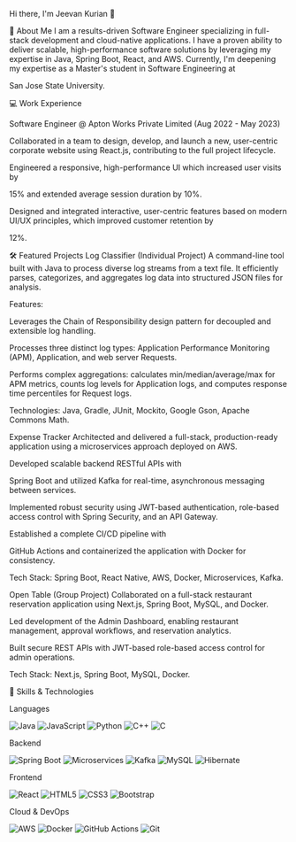Hi there, I'm Jeevan Kurian 👋
<a href="https://www.linkedin.com/in/jeevan-kurian-71b806224/" alt="LinkedIn"/></a>

🚀 About Me
I am a results-driven Software Engineer specializing in full-stack development and cloud-native applications. I have a proven ability to deliver scalable, high-performance software solutions by leveraging my expertise in Java, Spring Boot, React, and AWS. Currently, I'm deepening my expertise as a Master's student in Software Engineering at 


San Jose State University. 

💻 Work Experience

Software Engineer @ Apton Works Private Limited (Aug 2022 - May 2023) 

Collaborated in a team to design, develop, and launch a new, user-centric corporate website using React.js, contributing to the full project lifecycle. 

Engineered a responsive, high-performance UI which increased user visits by 

15% and extended average session duration by 10%. 

Designed and integrated interactive, user-centric features based on modern UI/UX principles, which improved customer retention by 

12%. 

🛠️ Featured Projects
Log Classifier (Individual Project)
A command-line tool built with Java to process diverse log streams from a text file. It efficiently parses, categorizes, and aggregates log data into structured JSON files for analysis.

Features:

Leverages the Chain of Responsibility design pattern for decoupled and extensible log handling.

Processes three distinct log types: Application Performance Monitoring (APM), Application, and web server Requests.

Performs complex aggregations: calculates min/median/average/max for APM metrics, counts log levels for Application logs, and computes response time percentiles for Request logs.

Technologies: Java, Gradle, JUnit, Mockito, Google Gson, Apache Commons Math.

Expense Tracker
Architected and delivered a full-stack, production-ready application using a microservices approach deployed on AWS. 

Developed scalable backend RESTful APIs with 

Spring Boot and utilized Kafka for real-time, asynchronous messaging between services. 

Implemented robust security using JWT-based authentication, role-based access control with Spring Security, and an API Gateway. 

Established a complete CI/CD pipeline with 

GitHub Actions and containerized the application with Docker for consistency. 


Tech Stack: Spring Boot, React Native, AWS, Docker, Microservices, Kafka. 

Open Table (Group Project)
Collaborated on a full-stack restaurant reservation application using Next.js, Spring Boot, MySQL, and Docker. 

Led development of the Admin Dashboard, enabling restaurant management, approval workflows, and reservation analytics. 

Built secure REST APIs with JWT-based role-based access control for admin operations. 


Tech Stack: Next.js, Spring Boot, MySQL, Docker. 

🔧 Skills & Technologies

Languages 

<p>
<img src="https://img.shields.io/badge/java-%23ED8B00.svg?style=for-the-badge&logo=openjdk&logoColor=white" alt="Java"/>
<img src="https://img.shields.io/badge/javascript-%23323330.svg?style=for-the-badge&logo=javascript&logoColor=%23F7DF1E" alt="JavaScript"/>
<img src="https://img.shields.io/badge/python-3670A0?style=for-the-badge&logo=python&logoColor=ffdd54" alt="Python"/>
<img src="https://img.shields.io/badge/c++-%2300599C.svg?style=for-the-badge&logo=c%2B%2B&logoColor=white" alt="C++"/>
<img src="https://img.shields.io/badge/c-%2300599C.svg?style=for-the-badge&logo=c&logoColor=white" alt="C"/>
</p>


Backend 

<p>
<img src="https://img.shields.io/badge/spring-%236DB33F.svg?style=for-the-badge&logo=spring&logoColor=white" alt="Spring Boot"/>
<img src="https://img.shields.io/badge/microservices-555555?style=for-the-badge&logo=databricks&logoColor=white" alt="Microservices"/>
<img src="https://img.shields.io/badge/apache%20kafka-%23231F20.svg?style=for-the-badge&logo=apachekafka&logoColor=white" alt="Kafka"/>
<img src="https://img.shields.io/badge/mysql-%2300f.svg?style=for-the-badge&logo=mysql&logoColor=white" alt="MySQL"/>
<img src="https://img.shields.io/badge/Hibernate-59666C?style=for-the-badge&logo=Hibernate&logoColor=white" alt="Hibernate"/>
</p>


Frontend 

<p>
<img src="https://img.shields.io/badge/react-%2320232a.svg?style=for-the-badge&logo=react&logoColor=%2361DAFB" alt="React"/>
<img src="https://img.shields.io/badge/html5-%23E34F26.svg?style=for-the-badge&logo=html5&logoColor=white" alt="HTML5"/>
<img src="https://img.shields.io/badge/css3-%231572B6.svg?style=for-the-badge&logo=css3&logoColor=white" alt="CSS3"/>
<img src="https://img.shields.io/badge/bootstrap-%23563D7C.svg?style=for-the-badge&logo=bootstrap&logoColor=white" alt="Bootstrap"/>
</p>


Cloud & DevOps 

<p>
<img src="https://img.shields.io/badge/aws-%23FF9900.svg?style=for-the-badge&logo=amazon-aws&logoColor=white" alt="AWS"/>
<img src="https://img.shields.io/badge/docker-%230db7ed.svg?style=for-the-badge&logo=docker&logoColor=white" alt="Docker"/>
<img src="https://img.shields.io/badge/github%20actions-%232671E5.svg?style=for-the-badge&logo=githubactions&logoColor=white" alt="GitHub Actions"/>
<img src="https://img.shields.io/badge/git-%23F05033.svg?style=for-the-badge&logo=git&logoColor=white" alt="Git"/>
</p>
